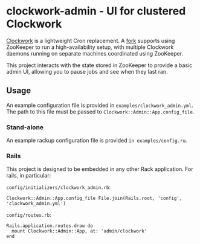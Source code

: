 clockwork-admin - UI for clustered Clockwork
==========================================================

[Clockwork](https://rubygems.org/gems/clockwork/versions/1.2.0) is a lightweight Cron replacement. A [fork](https://github.com/GoCarrot/clockwork) supports using ZooKeeper to run a high-availability setup, with multiple Clockwork daemons running on separate machines coordinated using ZooKeeper.

This project interacts with the state stored in ZooKeeper to provide a basic admin UI, allowing you to pause jobs and see when they last ran.

## Usage

An example configuration file is provided in `examples/clockwork_admin.yml`. The path to this file must be passed to `Clockwork::Admin::App.config_file`.

### Stand-alone

An example rackup configuration file is provided `in examples/config.ru`.

### Rails

This project is designed to be embedded in any other Rack application. For rails, in particular:

`config/initializers/clockwork_admin.rb`:

    Clockwork::Admin::App.config_file File.join(Rails.root, 'config', 'clockwork_admin.yml')

`config/routes.rb`:

    Rails.application.routes.draw do
      mount Clockwork::Admin::App, at: 'admin/clockwork'
    end
